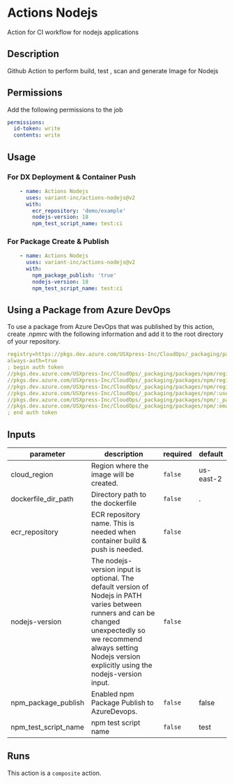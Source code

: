 # Actions Nodejs

Action for CI workflow for nodejs applications

<!-- action-docs-description -->
## Description

Github Action to perform build, test , scan and generate Image for Nodejs

## Permissions

Add the following permissions to the job

```yaml
permissions:
  id-token: write
  contents: write
```

## Usage

### For DX Deployment & Container Push

```yaml
    - name: Actions Nodejs
      uses: variant-inc/actions-nodejs@v2
      with:
        ecr_repository: 'demo/example'
        nodejs-version: 18
        npm_test_script_name: test:ci
```

### For Package Create & Publish

```yaml
    - name: Actions Nodejs
      uses: variant-inc/actions-nodejs@v2
      with:
        npm_package_publish: 'true'
        nodejs-version: 18
        npm_test_script_name: test:ci
```

## Using a Package from Azure DevOps

To use a package from Azure DevOps that was published by this action,
create .npmrc with the following information and add it to the root directory
of your repository.

```yaml
registry=https://pkgs.dev.azure.com/USXpress-Inc/CloudOps/_packaging/packages/npm/registry/
always-auth=true
; begin auth token
//pkgs.dev.azure.com/USXpress-Inc/CloudOps/_packaging/packages/npm/registry/:username=USXpress-Inc
//pkgs.dev.azure.com/USXpress-Inc/CloudOps/_packaging/packages/npm/registry/:_password=${AZ_DEVOPS_BASE64_PAT}
//pkgs.dev.azure.com/USXpress-Inc/CloudOps/_packaging/packages/npm/registry/:email=devops@usxpress.com
//pkgs.dev.azure.com/USXpress-Inc/CloudOps/_packaging/packages/npm/:username=USXpress-Inc
//pkgs.dev.azure.com/USXpress-Inc/CloudOps/_packaging/packages/npm/:_password=${AZ_DEVOPS_BASE64_PAT}
//pkgs.dev.azure.com/USXpress-Inc/CloudOps/_packaging/packages/npm/:email=devops@usxpress.com
; end auth token
```
<!-- action-docs-description -->

<!-- action-docs-inputs -->
## Inputs

| parameter | description | required | default |
| --- | --- | --- | --- |
| cloud_region | Region where the image will be created. | `false` | us-east-2 |
| dockerfile_dir_path | Directory path to the dockerfile | `false` | . |
| ecr_repository | ECR repository name. This is needed when container build & push is needed.  | `false` |  |
| nodejs-version | The nodejs-version input is optional. The default version of Nodejs in PATH varies between runners and can be changed unexpectedly so we recommend always setting Nodejs version explicitly using the nodejs-version input.  | `false` |  |
| npm_package_publish | Enabled npm Package Publish to AzureDevops. | `false` | false |
| npm_test_script_name | npm test script name | `false` | test |
<!-- action-docs-inputs -->

<!-- action-docs-outputs -->

<!-- action-docs-outputs -->

<!-- action-docs-runs -->
## Runs

This action is a `composite` action.
<!-- action-docs-runs -->
